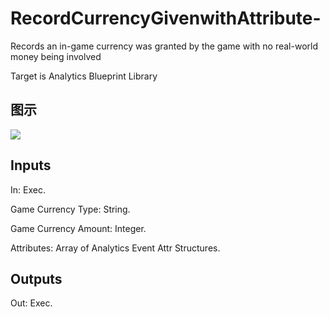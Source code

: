 # RecordCurrencyGivenwithAttribute-

Records an in-game currency was granted by the game with no real-world money being involved

Target is Analytics Blueprint Library

## 图示

![]($-20221218-17485738.png)

## Inputs

In: Exec.

Game Currency Type: String.

Game Currency Amount: Integer.

Attributes: Array of Analytics Event Attr Structures.  

## Outputs

Out: Exec.

